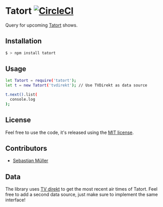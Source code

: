 # Tatort [![CircleCI](https://circleci.com/gh/sbstjn/tatort.svg?style=svg)](https://circleci.com/gh/sbstjn/tatort)

Query for upcoming [Tatort](http://www.daserste.de/unterhaltung/krimi/tatort/index.html) shows.

## Installation

```bash
$ > npm install tatort
```

## Usage

```bash
let Tatort = require('tatort');
let t = new Tatort('tvdirekt'); // Use TVDirekt as data source

t.next().list(
  console.log
);
```

## License

Feel free to use the code, it's released using the [MIT license](https://github.com/sbstjn/tatort/blob/master/LICENSE.md).

## Contributors

- [Sebastian Müller](https://sbstjn.com)

## Data

The library uses [TV direkt](http://www.tvdirekt.de/tatort-heute-abend.html) to get the most recent air times of Tatort. Feel free to add a second data source, just make sure to implement the same interface!
